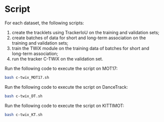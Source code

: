 # Script

For each dataset, the following scripts:
1. create the tracklets using TrackerIoU on the training and validation sets;
2. create batches of data for short and long-term association on the training and validation sets;
3. train the TWiX module on the training data of batches for short and long-term association;
4. run the tracker C-TWiX on the validation set.

Run the following code to execute the script on MOT17:
```bash
bash c-twix_MOT17.sh
```

Run the following code to execute the script on DanceTrack:
```bash
bash c-twix_DT.sh
```

Run the following code to execute the script on KITTIMOT:
```bash
bash c-twix_KT.sh
```